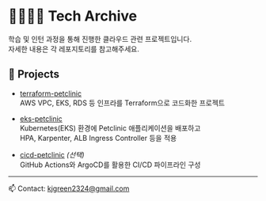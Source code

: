 # 🦾💼👨‍💻 Tech Archive

학습 및 인턴 과정을 통해 진행한 클라우드 관련 프로젝트입니다.  
자세한 내용은 각 레포지토리를 참고해주세요.

## 📌 Projects
- [terraform-petclinic](https://github.com/경지님아이디/terraform-petclinic)  
  AWS VPC, EKS, RDS 등 인프라를 Terraform으로 코드화한 프로젝트  

- [eks-petclinic](https://github.com/경지님아이디/eks-petclinic)  
  Kubernetes(EKS) 환경에 Petclinic 애플리케이션을 배포하고  
  HPA, Karpenter, ALB Ingress Controller 등을 적용  

- [cicd-petclinic](https://github.com/경지님아이디/cicd-petclinic) *(선택)*  
  GitHub Actions와 ArgoCD를 활용한 CI/CD 파이프라인 구성  

---

📫 Contact: kjgreen2324@gmail.com
